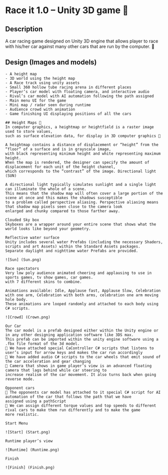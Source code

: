 # Race it 1.0 – Unity 3D game  

## Description
A car racing game designed on Unity 3D engine that allows player to race with his/her car against many other cars that are run by the computer.  

## Design (Images and models) 
    - A height map 
    - 3D world using the height map 
    - A Race track using unity assets 
    - Small 360 hollow tube racing arena in different places 
    - Player’s car model with floating camera, and interactive audio 
    - Rival’s car model with AI automation following the path assigned 
    - Main menu UI for the game 
    - Mini map / radar seen during runtime 
    - Audience crowd with animation 
    - Game finishing UI displaying positions of all the cars
~~~~~~~~~~~~~~~~~~~~~~~~~~~~~~~~~~~~~~~
## Height Maps 
In computer graphics, a heightmap or heightfield is a raster image used to store values, 
such as surface elevation data, for display in 3D computer graphics 

A heightmap contains a distance of displacement or “height” from the “floor” of a surface and is in grayscale image,
with black representing minimum height and white representing maximum height.
When the map is rendered, the designer can specify the amount of displacement for each unit of the height channel,
which corresponds to the “contrast” of the image. Directional light (SUN) 

A directional light typically simulates sunlight and a single light can illuminate the whole of a scene.
This means that the shadow map will often cover a large portion of the scene at once and this makes the shadows susceptible
to a problem called perspective aliasing. Perspective aliasing means that shadow map pixels seen close to the camera look
enlarged and chunky compared to those farther away.

Clouded Sky box
Skyboxes are a wrapper around your entire scene that shows what the world looks like beyond your geometry.

Reflective water surface
Unity includes several water Prefabs (including the necessary Shaders, scripts and art Assets) within the Standard Assets packages.
Separate daylight and nighttime water Prefabs are provided. 

![Sun] (Sun.png)

Race spectators
Very low poly audience animated cheering and applausing to use in sports games, tv show games, car games.
with 7 different skins to combine.

Animations available: Idle, Applause fast, Applause Slow, Celebration with one arm, Celebration with both arms, celebration one arm moving hole body.
These animations are looped randomly and attached to each body using C# scripts.

![Crowd] (Crown.png)

Our Car
The car model is a prefab designed either within the Unity engine or in any other designing application software like 3DS max.
This prefab can be imported within the unity engine software using a .fbx file format of the 3d model.
 We have attached special CaController C# scripts that listens to user’s input for arrow keys and makes the car run accordingly
 We have added audio C# scripts to the car wheels that emit sound of the car acceleration and gear changing
 Camera that shows in game player’s view is an advanced floating camera that lags behind while car steering to
increase realism of the car movement. It also turns back when going reverse mode.

Opponent cars
 The opponents car model has attached to it special C# script for AI automation of the car that follows the path that we have
assigned using a pathScript
 We can assign different torque values and top speeds to different rival cars to make them run differently and to make the game
more realistic.

Start Menu

![Start] (Start.png)

Runtime player’s view

![Runtime] (Runtime.png)

Finish

![Finish] (Finish.png)
